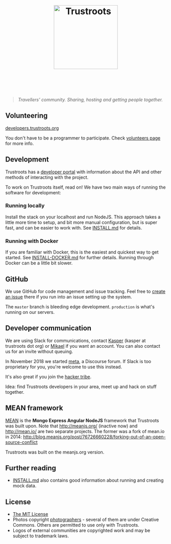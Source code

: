 <h1 align="center">
	<br>
	<br>
	<a href="https://www.trustroots.org/"><img width="200" src="https://cdn.rawgit.com/Trustroots/trustroots/master/public/img/logo/color.svg" alt="Trustroots"></a>
	<br>
	<br>
	<br>
</h1>

> _Travellers' community. Sharing, hosting and getting people together._

## Volunteering

[developers.trustroots.org](http://developers.trustroots.org/)

You don't have to be a programmer to participate. Check [volunteers page](https://www.trustroots.org/volunteering) for more info.

## Development

Trustroots has a [developer portal](http://developers.trustroots.org/) with
information about the API and other methods of interacting with the project.

To work on Trustroots itself, read on! We have two main ways of running the
software for development:

### Running locally

Install the stack on your localhost and run NodeJS. This approach
takes a little more time to setup, and bit more manual configuration,
but is super fast, and can be easier to work with. See
[INSTALL.md](https://github.com/Trustroots/trustroots/blob/master/INSTALL.md)
for details.

### Running with Docker

If you are familiar with Docker, this is the easiest and quickest way
to get started. See
[INSTALL-DOCKER.md](https://github.com/Trustroots/trustroots/blob/master/INSTALL-DOCKER.md)
for further details. Running through Docker can be a little bit
slower.

## GitHub

We use GitHub for code management and issue tracking. Feel free to
[create an issue](https://github.com/Trustroots/trustroots/issues/new)
there if you run into an issue setting up the system.

The `master` branch is bleeding edge development. `production` is what's running on our servers.

## Developer communication

We are using Slack for communications, contact
[Kasper](https://www.trustroots.org/profile/guaka) (kasper at
trustroots dot org) or
[Mikael](https://www.trustroots.org/profile/mikael) if you want an
account. You can also contact us for an invite without queuing.

In November 2018 we started [meta](https://meta.trustroots.org/), a
Discourse forum. If Slack is too proprietary for you, you're welcome
to use this instead.

It's also great if you join the [hacker tribe](https://www.trustroots.org/tribes/hackers).

Idea: find Trustroots developers in your area, meet up and hack on stuff together.

## MEAN framework

[MEAN](http://meanjs.org/) is the **Mongo Express Angular NodeJS** framework that Trustroots was built upon. Note that http://meanjs.org/ (inactive now) and http://mean.io/ are two separate projects. The former was a fork of mean.io in 2014: http://blog.meanjs.org/post/76726660228/forking-out-of-an-open-source-conflict

Trustroots was built on the meanjs.org version.

## Further reading

- [INSTALL.md](https://github.com/Trustroots/trustroots/blob/master/INSTALL.md) also contains good information about running 
and creating mock data. 

## License

- [The MIT License](LICENSE.md)
- Photos copyright [photographers](https://github.com/Trustroots/trustroots/blob/master/modules/core/client/directives/tr-boards.client.directive.js#L30) - several of them are under Creative Commons. Others are permitted to use only with Trustroots.
- Logos of external communities are copyrighted work and may be subject to trademark laws.
